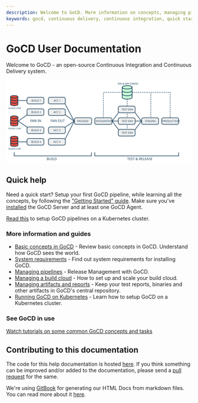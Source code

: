 ```yaml
---
description: Welcome to GoCD. More information on concepts, managing pipelines, and getting started.
keywords: gocd, continuous delivery, continuous integration, quick start guide, cd pipelines, build pipelines, gocd tutorials, gocd videos, install gocd
---
```



# GoCD User Documentation

Welcome to GoCD - an open-source Continuous Integration and Continuous Delivery system.

![Start using GoCD](resources/images/home-image1.svg)

## Quick help

Need a quick start? Setup your first GoCD pipeline, while learning all the concepts, by following the
["Getting Started" guide](https://www.gocd.org/getting-started/part-1/). Make sure you've
[installed](https://docs.gocd.org/current/installation/) the GoCD Server and at least one GoCD Agent.


[Read this](gocd_on_kubernetes/introduction.md) to setup GoCD pipelines on a Kubernetes cluster. 

### More information and guides

- [Basic concepts in GoCD](introduction/concepts_in_go.md) - Review basic concepts in GoCD. Understand how GoCD sees the world.
- [System requirements](installation/system_requirements.md) - Find out system requirements for installing GoCD.
- [Managing pipelines](configuration/managing_pipelines.md) - Release Management with GoCD.
- [Managing a build cloud](configuration/managing_a_build_cloud.md) - How to set up and scale your build cloud.
- [Managing artifacts and reports](configuration/managing_artifacts_and_reports.md) - Keep your test reports, binaries and other artifacts in GoCD's central repository.
- [Running GoCD on Kubernetes](gocd_on_kubernetes/introduction.md) - Learn how to setup GoCD on a Kubernetes cluster. 

### See GoCD in use

[Watch tutorials on some common GoCD concepts and tasks](https://www.gocd.org/videos/)

## Contributing to this documentation

The code for this help documentation is hosted [here](https://github.com/gocd/docs.go.cd/tree/master). If you think something can be improved and/or added to the documentation, please send a [pull request](https://help.github.com/articles/creating-a-pull-request/) for the same.

We're using [GitBook](https://github.com/GitbookIO/gitbook) for generating our HTML Docs from markdown files. You can read more about it [here](https://github.com/gocd/documentation/blob/master/user/generateGitbook.md#steps-to-generate-gitbook).
